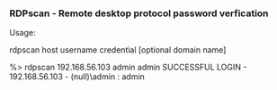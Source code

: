 ### RDPscan - Remote desktop protocol password verfication

Usage:

 rdpscan host username credential [optional domain name]

 %> rdpscan 192.168.56.103 admin admin
 SUCCESSFUL LOGIN - 192.168.56.103 - (null)\admin : admin


